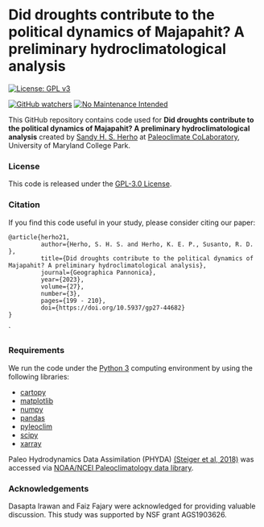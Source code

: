 # Did droughts contribute to the political dynamics of Majapahit? A preliminary hydroclimatological analysis

[![License: GPL v3](https://img.shields.io/badge/License-GPLv3-blue.svg)](https://www.gnu.org/licenses/gpl-3.0)

[![GitHub watchers](https://img.shields.io/github/watchers/Naereen/StrapDown.js.svg?style=social&label=Watch&maxAge=2592000)](https://github.com/sandyherho/majapahitDrought23/watchers)
[![No Maintenance Intended](http://unmaintained.tech/badge.svg)](http://unmaintained.tech/)


This GitHub repository contains code used for **Did droughts contribute to the political dynamics of Majapahit? A preliminary hydroclimatological analysis** created by [Sandy H. S. Herho](https://www.geol.umd.edu/sandyherho) at [Paleoclimate CoLaboratory](https://www.geol.umd.edu/facilities/sil/), University of Maryland College Park.

### License
This code is released under the [GPL-3.0 License](https://github.com/sandyherho/majapahitDrought23/blob/main/LICENSE.txt).

### Citation
If you find this code useful in your study, please  consider citing our paper:


```
@article{herho21,
         author={Herho, S. H. S. and Herho, K. E. P., Susanto, R. D. },
         title={Did droughts contribute to the political dynamics of Majapahit? A preliminary hydroclimatological analysis},
         journal={Geographica Pannonica},
         year={2023},
         volume={27},
         number={3},
         pages={199 - 210},
         doi={https://doi.org/10.5937/gp27-44682}
}
```
`

### Requirements

We run the code under the [Python 3](https://www.python.org/) computing environment by using the following libraries:

- [cartopy](https://scitools.org.uk/cartopy/docs/latest/)
- [matplotlib](https://matplotlib.org/)
- [numpy](https://numpy.org/)
- [pandas](https://pandas.pydata.org/)
- [pyleoclim](https://pyleoclim-util.readthedocs.io/)
- [scipy](https://scipy.org/)
- [xarray](https://docs.xarray.dev/en/)

Paleo Hydrodynamics Data Assimilation (PHYDA) [(Steiger et al, 2018)](https://www.nature.com/articles/sdata201886) was accessed via [NOAA/NCEI Paleoclimatology data library](https://www.ncei.noaa.gov/access/paleo-search/study/24230).

### Acknowledgements

Dasapta Irawan and Faiz Fajary were acknowledged for providing valuable discussion. This study was supported by NSF grant AGS1903626.
